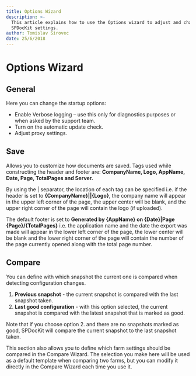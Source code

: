 ```yaml
---
title: Options Wizard
description: >-
  This article explains how to use the Options wizard to adjust and change your
  SPDocKit settings.
author: Tomislav Sirovec
date: 25/6/2018
---
```


# Options Wizard

## General

Here you can change the startup options:

* Enable Verbose logging – use this only for diagnostics purposes or when asked by the support team.
* Turn on the automatic update check.
* Adjust proxy settings.

## Save

Allows you to customize how documents are saved. Tags used while constructing the header and footer are: **CompanyName, Logo, AppName, Date, Page, TotalPages and Server.**

By using the \| separator, the location of each tag can be specified i.e. if the header is set to **{CompanyName}\|\|{Logo}**, the company name will appear in the upper left corner of the page, the upper center will be blank, and the upper right corner of the page will contain the logo \(if uploaded\).

The default footer is set to **Generated by {AppName} on {Date}\|Page {Page}/{TotalPages}** i.e. the application name and the date the export was made will appear in the lower left corner of the page, the lower center will be blank and the lower right corner of the page will contain the number of the page currently opened along with the total page number.

## Compare

You can define with which snapshot the current one is compared when detecting configuration changes.

1. **Previous snapshot** - the current snapshot is compared with the last snapshot taken. 
2. **Last good configuration** - with this option selected, the current snapshot is compared with the latest snapshot that is marked as good.

Note that if you choose option 2. and there are no snapshots marked as good, SPDocKit will compare the current snapshot to the last snapshot taken.

This section also allows you to define which farm settings should be compared in the Compare Wizard. The selection you make here will be used as a default template when comparing two farms, but you can modify it directly in the Compare Wizard each time you use it.

